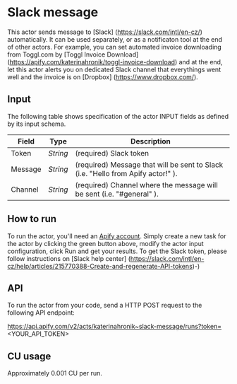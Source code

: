 # Slack message

This actor sends message to [Slack] (https://slack.com/intl/en-cz/) automatically. It can be used separately, or as a notificaton tool at the end of other actors. For example, you can set automated invoice downloading from Toggl.com by [Toggl Invoice Download] (https://apify.com/katerinahronik/toggl-invoice-download) and at the end, let this actor alerts you on dedicated Slack channel that everythings went well and the invoice is on [Dropbox] (https://www.dropbox.com/).

## Input 

The following table shows specification of the actor INPUT fields as defined by its input schema. 

Field |	Type	| Description
---| ---| ---|
Token|	*String*|	(required) Slack token
Message|	*String*|	(required) Message that will be sent to Slack (i.e.  "Hello from Apify actor!" ).
Channel|	*String*|	(required) Channel where the message will be sent (i.e. "#general" ).

## How to run

To run the actor, you'll need an [Apify account](https://my.apify.com/). Simply create a new task for the actor by clicking the green button above, modify the actor input configuration, click Run and get your results. 
To get the Slack token, please follow instructions on [Slack help center] (https://slack.com/intl/en-cz/help/articles/215770388-Create-and-regenerate-API-tokens)-)

## API

To run the actor from your code, send a HTTP POST request to the following API endpoint: 

https://api.apify.com/v2/acts/katerinahronik~slack-message/runs?token=<YOUR_API_TOKEN>

## CU usage 

Approximately 0.001 CU per run.


